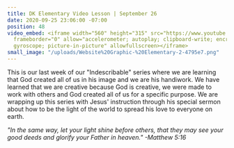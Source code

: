 ```yaml
---
title: DK Elementary Video Lesson | September 26
date: 2020-09-25 23:06:00 -07:00
position: 48
video_embed: <iframe width="560" height="315" src="https://www.youtube.com/embed/EgRK5Nvbq2c"
  frameborder="0" allow="accelerometer; autoplay; clipboard-write; encrypted-media;
  gyroscope; picture-in-picture" allowfullscreen></iframe>
small_image: "/uploads/Website%20Graphic-%20Elementary-2-4795e7.png"
---
```


This is our last week of our "Indescribable" series where we are learning that God created all of us in his image and we are his handiwork. We have learned that we are creative because God is creative, we were made to work with others and God created all of us for a specific purpose. We are wrapping up this series with Jesus' instruction through his special sermon about how to be the light of the world to spread his love to everyone on earth.

*"In the same way, let your light shine before others, that they may see your good deeds and glorify your Father in heaven." -Matthew 5:16*